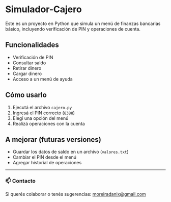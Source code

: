 # Simulador-Cajero

Este es un proyecto en Python que simula un menú de finanzas bancarias básico, incluyendo verificación de PIN y operaciones de cuenta.

## Funcionalidades

- Verificación de PIN
- Consultar saldo
- Retirar dinero
- Cargar dinero
- Acceso a un menú de ayuda

## Cómo usarlo

1. Ejecutá el archivo `cajero.py`
2. Ingresá el PIN correcto (`8388`)
3. Elegí una opción del menú
4. Realizá operaciones con la cuenta

## A mejorar (futuras versiones)

- Guardar los datos de saldo en un archivo (`valores.txt`)
- Cambiar el PIN desde el menú
- Agregar historial de operaciones

---

### 📫 Contacto

Si querés colaborar o tenés sugerencias:
moreiradanix@gmail.com
